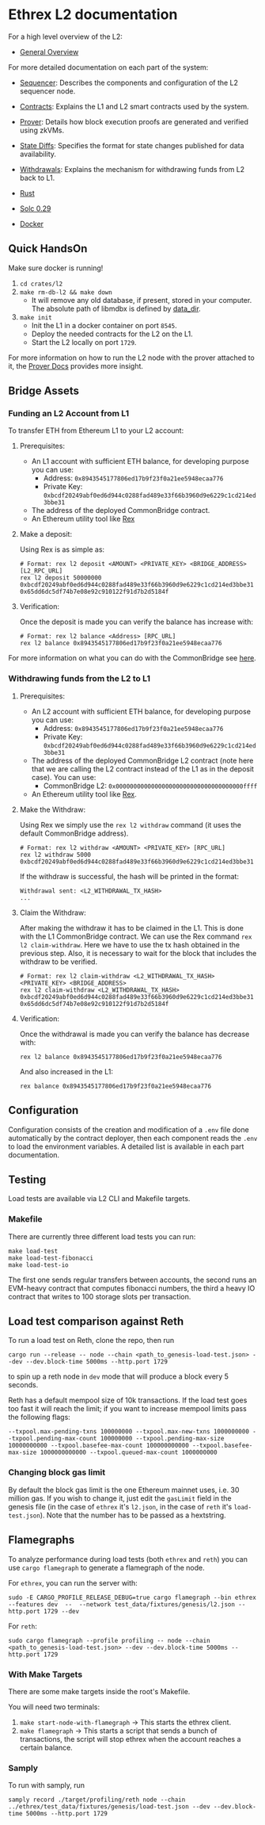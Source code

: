 # Ethrex L2 documentation

For a high level overview of the L2:

- [General Overview](./overview.md)

For more detailed documentation on each part of the system:

- [Sequencer](./sequencer.md): Describes the components and configuration of the L2 sequencer node.
- [Contracts](./contracts.md): Explains the L1 and L2 smart contracts used by the system.
- [Prover](./prover.md): Details how block execution proofs are generated and verified using zkVMs.
- [State Diffs](./state_diffs.md): Specifies the format for state changes published for data availability.
- [Withdrawals](./withdrawals.md): Explains the mechanism for withdrawing funds from L2 back to L1.

- [Rust](https://www.rust-lang.org/tools/install)
- [Solc 0.29](https://docs.soliditylang.org/en/latest/installing-solidity.html)
- [Docker](https://docs.docker.com/engine/install/)
  
## Quick HandsOn

Make sure docker is running!

1. `cd crates/l2`
2. `make rm-db-l2 && make down`
   - It will remove any old database, if present, stored in your computer. The absolute path of libmdbx is defined by [data_dir](https://docs.rs/dirs/latest/dirs/fn.data_dir.html).
4. `make init`
   - Init the L1 in a docker container on port `8545`.
   - Deploy the needed contracts for the L2 on the L1.
   - Start the L2 locally on port `1729`.


For more information on how to run the L2 node with the prover attached to it, the [Prover Docs](./prover.md) provides more insight.

## Bridge Assets

### Funding an L2 Account from L1

To transfer ETH from Ethereum L1 to your L2 account:

1. Prerequisites:
   - An L1 account with sufficient ETH balance, for developing purpose you can use:
      - Address: `0x8943545177806ed17b9f23f0a21ee5948ecaa776`
      - Private Key: `0xbcdf20249abf0ed6d944c0288fad489e33f66b3960d9e6229c1cd214ed3bbe31`
   - The address of the deployed CommonBridge contract. 
   - An Ethereum utility tool like [Rex](https://github.com/lambdaclass/rex)

2. Make a deposit:

   Using Rex is as simple as:
   ```Shell
   # Format: rex l2 deposit <AMOUNT> <PRIVATE_KEY> <BRIDGE_ADDRESS> [L2_RPC_URL]
   rex l2 deposit 50000000 0xbcdf20249abf0ed6d944c0288fad489e33f66b3960d9e6229c1cd214ed3bbe31 0x65dd6dc5df74b7e08e92c910122f91d7b2d5184f
   ```

3. Verification:

   Once the deposit is made you can verify the balance has increase with:
   ```Shell
   # Format: rex l2 balance <Address> [RPC_URL]
   rex l2 balance 0x8943545177806ed17b9f23f0a21ee5948ecaa776
   ```

For more information on what you can do with the CommonBridge see [here](./contracts.md).

### Withdrawing funds from the L2 to L1

1. Prerequisites:
   - An L2 account with sufficient ETH balance, for developing purpose you can use:
      - Address: `0x8943545177806ed17b9f23f0a21ee5948ecaa776`
      - Private Key: `0xbcdf20249abf0ed6d944c0288fad489e33f66b3960d9e6229c1cd214ed3bbe31`
   - The address of the deployed CommonBridge L2 contract (note here that we are calling the L2 contract instead of the L1 as in the deposit case). You can use:
      - CommonBridge L2: `0x000000000000000000000000000000000000ffff`
   - An Ethereum utility tool like [Rex](https://github.com/lambdaclass/rex).

2. Make the Withdraw:

    Using Rex we simply use the `rex l2 withdraw` command (it uses the default CommonBridge address).
    ```Shell
    # Format: rex l2 withdraw <AMOUNT> <PRIVATE_KEY> [RPC_URL]
    rex l2 withdraw 5000 0xbcdf20249abf0ed6d944c0288fad489e33f66b3960d9e6229c1cd214ed3bbe31
    ```

    If the withdraw is successful, the hash will be printed in the format:

    ```
    Withdrawal sent: <L2_WITHDRAWAL_TX_HASH>
    ...
    ```

3. Claim the Withdraw:

   After making the withdraw it has to be claimed in the L1. This is done with the L1 CommonBridge contract. We can use the Rex command `rex l2 claim-withdraw`. Here we have to use the tx hash obtained in the previous step. Also, it is necessary to wait for the block that includes the withdraw to be verified.

   ```Shell
   # Format: rex l2 claim-withdraw <L2_WITHDRAWAL_TX_HASH> <PRIVATE_KEY> <BRIDGE_ADDRESS>
   rex l2 claim-withdraw <L2_WITHDRAWAL_TX_HASH> 0xbcdf20249abf0ed6d944c0288fad489e33f66b3960d9e6229c1cd214ed3bbe31 0x65dd6dc5df74b7e08e92c910122f91d7b2d5184f
   ```

4. Verification:

   Once the withdrawal is made you can verify the balance has decrease with:
   ```Shell
   rex l2 balance 0x8943545177806ed17b9f23f0a21ee5948ecaa776
   ```

   And also increased in the L1:
   ```Shell
   rex balance 0x8943545177806ed17b9f23f0a21ee5948ecaa776
   ```

## Configuration

Configuration consists of the creation and modification of a `.env` file done automatically by the contract deployer, then each component reads the `.env` to load the environment variables. A detailed list is available in each part documentation.

## Testing

Load tests are available via L2 CLI and Makefile targets.

### Makefile

There are currently three different load tests you can run:

```
make load-test
make load-test-fibonacci
make load-test-io
```

The first one sends regular transfers between accounts, the second runs an EVM-heavy contract that computes fibonacci numbers, the third a heavy IO contract that writes to 100 storage slots per transaction.

## Load test comparison against Reth

To run a load test on Reth, clone the repo, then run

```
cargo run --release -- node --chain <path_to_genesis-load-test.json> --dev --dev.block-time 5000ms --http.port 1729
```

to spin up a reth node in `dev` mode that will produce a block every 5 seconds.

Reth has a default mempool size of 10k transactions. If the load test goes too fast it will reach the limit; if you want to increase mempool limits pass the following flags:

```
--txpool.max-pending-txns 100000000 --txpool.max-new-txns 1000000000 --txpool.pending-max-count 100000000 --txpool.pending-max-size 10000000000 --txpool.basefee-max-count 100000000000 --txpool.basefee-max-size 1000000000000 --txpool.queued-max-count 1000000000
```

### Changing block gas limit

By default the block gas limit is the one Ethereum mainnet uses, i.e. 30 million gas. If you wish to change it, just edit the `gasLimit` field in the genesis file (in the case of `ethrex` it's `l2.json`, in the case of `reth` it's `load-test.json`). Note that the number has to be passed as a hextstring.

## Flamegraphs

To analyze performance during load tests (both `ethrex` and `reth`) you can use `cargo flamegraph` to generate a flamegraph of the node.

For `ethrex`, you can run the server with:

```
sudo -E CARGO_PROFILE_RELEASE_DEBUG=true cargo flamegraph --bin ethrex --features dev  --  --network test_data/fixtures/genesis/l2.json --http.port 1729 --dev
```

For `reth`:

```
sudo cargo flamegraph --profile profiling -- node --chain <path_to_genesis-load-test.json> --dev --dev.block-time 5000ms --http.port 1729
```

### With Make Targets

There are some make targets inside the root's Makefile.

You will need two terminals:
1. `make start-node-with-flamegraph` &rarr; This starts the ethrex client.
2. `make flamegraph` &rarr; This starts a script that sends a bunch of transactions, the script will stop ethrex when the account reaches a certain balance.

### Samply

To run with samply, run

```
samply record ./target/profiling/reth node --chain ../ethrex/test_data/fixtures/genesis/load-test.json --dev --dev.block-time 5000ms --http.port 1729
```
